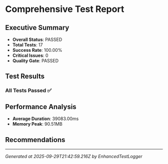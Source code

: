 # Comprehensive Test Report

## Executive Summary
- **Overall Status**: PASSED
- **Total Tests**: 17
- **Success Rate**: 100.00%
- **Critical Issues**: 0
- **Quality Gate**: PASSED

## Test Results
### All Tests Passed ✅

## Performance Analysis
- **Average Duration**: 39083.00ms
- **Memory Peak**: 90.51MB

## Recommendations


---
*Generated at 2025-09-29T21:42:59.216Z by EnhancedTestLogger*